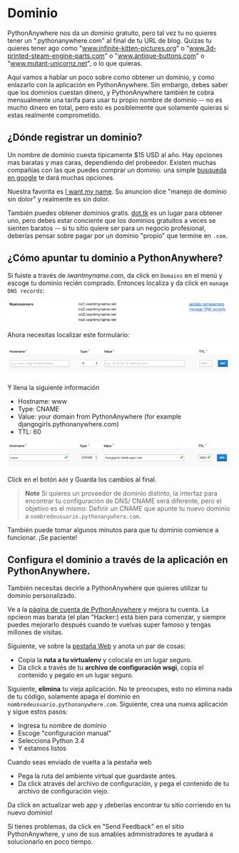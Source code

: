 # Dominio

PythonAnywhere nos da un dominio gratuito, pero tal vez tu no quieres tener un ".pythonanywhere.com" al final de tu URL de blog. Quizas tu quieres tener ago como "www.infinite-kitten-pictures.org" o "www.3d-printed-steam-engine-parts.com" o "www.antique-buttons.com" o "www.mutant-unicornz.net", o lo que quieras.

Aquí vamos a hablar un poco sobre como obtener un dominio, y como enlazarlo con la aplicación en PythonAnywhere. Sin embargo, debes saber que los dominios cuestan dinero, y PythonAnywhere también te cobra mensualmente una tarifa para usar tu propio nombre de dominio -- no es mucho dinero en total, pero esto es posiblemente que solamente quieras si estas realmente comprometido.


## ¿Dónde registrar un dominio?

Un nombre de dominio cuesta típicamente $15 USD al año. Hay opciones mas baratas y mas caras, dependiendo del probeedor. Existen muchas compañías con las que puedes comprar un dominio: una simple [busqueda en google](https://www.google.com/search?q=register%20domain) te dará muchas opciones.

Nuestra favorita es [I want my name](https://iwantmyname.com/). Su anuncion dice "manejo de dominio sin dolor" y realmente es sin dolor.

También puedes obtener dominios gratis. [dot.tk](http://www.dot.tk) es un lugar para obtener uno, pero debes estar conciente que los dominios gratuitos a veces se sienten baratos -- si tu sitio quiere ser para un negocio profesional, deberías pensar sobre pagar por un dominio "propio" que termine en `.com`.

## ¿Cómo apuntar tu dominio a PythonAnywhere?

Si fuiste a través de *iwantmyname.com*, da click en `Domains` en el menú y escoge tu dominio recién comprado. Entonces localiza y da click en `manage DNS records`:

![](images/4.png)

Ahora necesitas localizar este formulario:

![](images/5.png)

Y llena la siguiente información

- Hostname: www
- Type: CNAME
- Value: your domain from PythonAnywhere (for example djangogirls.pythonanywhere.com)
- TTL: 60

![](images/6.png)

Click en el botón `Add` y Guarda los cambios al final.

> **Note** Si quieres un proveedor de dominio distinto, la interfaz para encontrar tu configuración de DNS/ CNAME será diferente, pero el objetivo es el mismo: Definir un CNAME que apunte tu nuevo dominio a `nombredeusuario.pythonanywhere.com`.

También puede tomar algunos minutos para que tu dominio comience a funcionar. ¡Se paciente!

## Configura el dominio a través de la aplicación en PythonAnywhere.

También necesitas decirle a PythonAnywhere que quieres utilizar tu dominio personalizado.

Ve a la [página de cuenta de PythonAnywhere](https://www.pythonanywhere.com/account/) y mejora tu cuenta. La opcieon mas barata (el plan "Hacker:) está bien para comenzar, y siempre puedes mejorarlo después cuando te vuelvas super famoso y tengas millones de visitas.

Siguiente, ve sobre la [pestaña Web](https://www.pythonanywhere.com/web_app_setup/) y anota un par de cosas:

* Copia la **ruta a tu virtualenv** y colocala en un lugar seguro.
* Da click a través de tu **archivo de configuración wsgi**, copia el contenido y pegalo en un lugar seguro.

Siguiente, **elimina** tu vieja aplicación. No te preocupes, esto no elimina nada de tu código, solamente apaga el dominio en `nombredeusuario.pythonanywhere.com`. Siguiente, crea una nueva aplicación y sigue estos pasos:

* Ingresa tu nombre de dominio
* Escoge "configuración manual"
* Selecciona Python 3.4
* Y estamos listos

Cuando seas enviado de vuelta a la pestaña web

* Pega la ruta del ambiente virtual que guardaste antes.
* Da click através del archivo de configuración, y pega el contenido de tu archivo de configuración viejo.

Da click en actualizar web app y ¡deberías encontrar  tu sitio corriendo en tu nuevo dominio!

Si tienes problemas, da click en "Send Feedback" en el sitio PythonAnywhere, y uno de sus amables administradores te ayudará a solucionarlo en poco tiempo.

